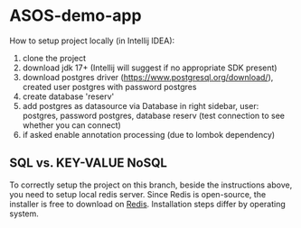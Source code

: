 # ASOS-demo-app

How to setup project locally (in Intellij IDEA):
1. clone the project
2. download jdk 17+ (Intellij will suggest if no appropriate SDK present)
3. download postgres driver (https://www.postgresql.org/download/), created user postgres with password postgres
4. create database 'reserv' 
5. add postgres as datasource via Database in right sidebar, user: postgres, password postgres, database reserv (test connection to see whether you can connect)
6. if asked enable annotation processing (due to lombok dependency)

## SQL vs. KEY-VALUE NoSQL

To correctly setup the project on this branch, beside the instructions above, you need to setup local redis server. Since Redis is open-source, the installer is free to download on [Redis](https://redis.io/download/). Installation steps differ by operating system.
